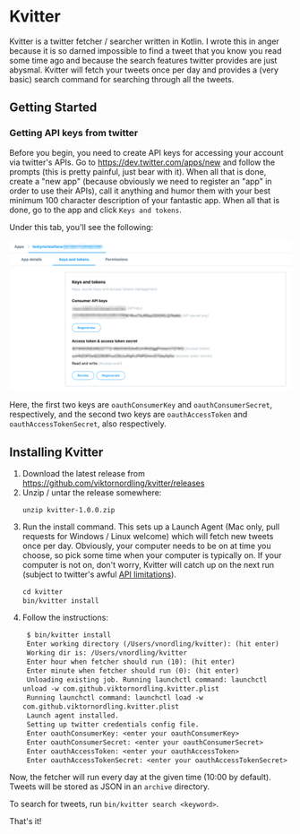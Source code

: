 # Kvitter
Kvitter is a twitter fetcher / searcher written in Kotlin. I wrote this in anger because it is
so darned impossible to find a tweet that you know you read some time ago and because the search
features twitter provides are just abysmal. Kvitter will fetch your tweets once per day and provides
a (very basic) search command for searching through all the tweets.

## Getting Started

### Getting API keys from twitter
Before you begin, you need to create API keys for accessing your account via twitter's
APIs. Go to https://dev.twitter.com/apps/new and follow the prompts (this is pretty painful, just 
bear with it). When all that is done, create a "new app" (because obviously we need to register an "app"
in order to use their APIs), call it anything and humor them with your best minimum 100 character
description of your fantastic app. When all that is done, go to the app and click `Keys and tokens`.

Under this tab, you'll see the following:

![keys](key_screenshot.png)

Here, the first two keys are `oauthConsumerKey` and `oauthConsumerSecret`, respectively,
and the second two keys are `oauthAccessToken` and `oauthAccessTokenSecret`, also respectively.

## Installing Kvitter
  
1. Download the latest release from https://github.com/viktornordling/kvitter/releases
2. Unzip / untar the release somewhere:
   ```
   unzip kvitter-1.0.0.zip
   ```
3. Run the install command. This sets up a Launch Agent (Mac only, pull requests for 
   Windows / Linux  welcome) which will fetch new tweets once per day. Obviously, your computer
   needs to be on at time you choose, so pick some time when your computer is typically on.
   If your computer is not on, don't worry, Kvitter will catch up on the next run (subject
   to twitter's awful [API limitations](https://stackoverflow.com/q/8471489/214429)).
   ```
   cd kvitter
   bin/kvitter install
   ```
4. Follow the instructions:
   ```
    $ bin/kvitter install
    Enter working directory (/Users/vnordling/kvitter): (hit enter)
    Working dir is: /Users/vnordling/kvitter
    Enter hour when fetcher should run (10): (hit enter)
    Enter minute when fetcher should run (0): (hit enter)
    Unloading existing job. Running launchctl command: launchctl unload -w com.github.viktornordling.kvitter.plist
    Running launchctl command: launchctl load -w com.github.viktornordling.kvitter.plist
    Launch agent installed.
    Setting up twitter credentials config file.
    Enter oauthConsumerKey: <enter your oauthConsumerKey>
    Enter oauthConsumerSecret: <enter your oauthConsumerSecret> 
    Enter oauthAccessToken: <enter your oauthAccessToken>
    Enter oauthAccessTokenSecret: <enter your oauthAccessTokenSecret>
   ```

Now, the fetcher will run every day at the given time (10:00 by default). Tweets
will be stored as JSON in an `archive` directory.

To search for tweets, run `bin/kvitter search <keyword>`.

That's it!
